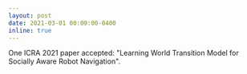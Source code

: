 ```yaml
---
layout: post
date: 2021-03-01 00:00:00-0400
inline: true
---
```


One ICRA 2021 paper accepted: "Learning World Transition Model for Socially Aware Robot Navigation".
